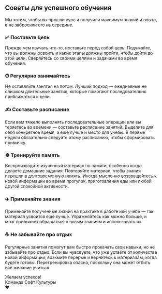 ## Советы для успешного обучения

Мы хотим, чтобы вы прошли курс и получили максимум знаний и опыта, а не забросили его на середине.

### ✅ Поставьте цель

Прежде чем изучать что-то, поставьте перед собой цель. Подумайте, что вы должны освоить и какие этапы должны пройти, чтобы дойти до этой цели. Сверяйтесь со своими целями и задачами во время обучения.

### ⏰ Регулярно занимайтесь

Не оставляйте занятия на потом. Лучший подход — ежедневные не слишком длительные занятия, которые помогают последовательно приближаться к цели.

### ✍️ Составьте расписание

Если вам тяжело выполнять последовательные операции или вы теряетесь во времени — составьте расписание занятий. Выделите для себя конкретное время, а ещё лучше и место для учёбы. В первые недели обязательно следуйте этому расписанию, чтобы сформировать привычку.

### ☸️ Тренируйте память

Воспроизводите изученный материал по памяти, особенно когда делаете домашние задания. Повторяйте материал, чтобы знания перешли в долговременную память. Иногда мысленно возвращайтесь к новой информации во время прогулок, приготовления еды или любой другой спокойной активности.

### ✈️ Применяйте знания

Применяйте полученные знания на практике в работе или учёбе — так материал усвоится ещё лучше. Упражняйтесь как можно больше, и мозг привыкнет обращаться к новым знаниям и использовать их.

### ☕ Не забывайте про отдых

Регулярные занятия помогут вам быстро прокачать свои навыки, но не забывайте про отдых. Если вы чувсвуете, что уже устаёте от количества новой информации, возьмите перерыв и вернитесь к материалам, когда будете готовы. Перетренировка опасна, поскольку она может отбить всё желание учиться.

Желаем успехов!  
Команда Софт Культуры  
❤️
